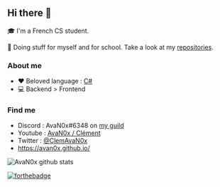## Hi there 👋

🎓 I'm a French CS student.

📝 Doing stuff for myself and for school. Take a look at my [repositories](https://github.com/AvaN0x?tab=repositories).

### About me

* ❤ Beloved language : [C#](https://github.com/AvaN0x?tab=repositories&q=&type=&language=c%23)
* 💻 Backend > Frontend

### Find me

* Discord : AvaN0x#6348 on [my guild](https://discord.gg/uDPqGyQ)
* Youtube : [AvaN0x / Clément](https://www.youtube.com/channel/UCQH3XHpnUK1K_qaKrFmEtIw)
* Twitter : [@ClemAvaN0x](https://twitter.com/ClemAvaN0x)
* <https://avan0x.github.io/>

![AvaN0x github stats](https://github-readme-stats.vercel.app/api?username=avan0x&show_icons=true&count_private=true&hide_rank=true&hide_border=true&hide=issues,prs,stars&theme=dark&icon_color=fff1b9)

[![forthebadge](https://forthebadge.com/images/badges/you-didnt-ask-for-this.svg)](https://forthebadge.com)

